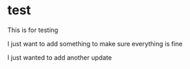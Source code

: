 # test
This is for testing 


I just want to add something to make sure everything is fine

I just wanted to add another update